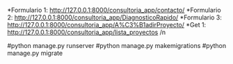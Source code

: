*Formulario 1: http://127.0.0.1:8000/consultoria_app/contacto/
*Formulario 2: http://127.0.0.1:8000/consultoria_app/DiagnosticoRapido/ 
*Formulario 3: http://127.0.0.1:8000/consultoria_app/A%C3%B1adirProyecto/
*Get 1: http://127.0.0.1:8000/consultoria_app/lista_proyectos /n

#python manage.py runserver #python manage.py makemigrations #python manage.py migrate
